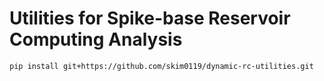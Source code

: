 # Utilities for Spike-base Reservoir Computing Analysis

`pip install git+https://github.com/skim0119/dynamic-rc-utilities.git`
